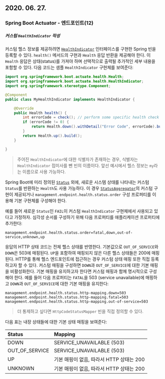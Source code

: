 ## 2020. 06. 27.

### Spring Boot Actuator - 엔드포인트(12)

##### 커스텀 `HealthIndicator` 작성

커스텀 헬스 정보를 제공하려면 [`HealthIndicator`][spring-boot-healthindicator] 인터페이스를 구현한 Spring 빈을 등록할 수 있다.  `health()` 메서드의 구현과 `Health` 응답 반환을 제공해야 한다. 이 `Health` 응답은 상태(status)를 가져야 하며 선택적으로 출력될 추가적인 세부 내용을 포함할 수 있다. 다음 코드는 샘플 `HealthIndicator` 구현체를 보여준다:

```java
import org.springframework.boot.actuate.health.Health;
import org.springframework.boot.actuate.health.HealthIndicator;
import org.springframework.stereotype.Component;

@Component
public class MyHealthIndicator implements HealthIndicator {

    @Override
    public Health health() {
        int errorCode = check(); // perform some specific health check
        if (errorCode != 0) {
            return Health.down().withDetail("Error Code", errorCode).build();
        }
        return Health.up().build();
    }

}
```

> 주어진 `HealthIndicator`에 대한 식별자가 존재하는 경우, 식별자는 `HealthIndicator` 접미사를 뺀 빈의 이름이다. 앞선 예시에서 헬스 정보는 `my`라는 이름으로 사용 가능하다.

Spring Boot에 미리 정의된 [`Status`][spring-boot-status] 외에, 새로운 시스템 상태를 나타내는 커스텀 `Status`를 반환하는 `Health`도 사용 가능하다. 이 경우 [`StatusAggregator`][spring-boot-status-aggregator]의 커스텀 구현이 제공되거나 `management.endpoint.health.status.order` 구성 프로퍼티를 이용해 기본 구현체를 구성해야 한다.

예를 들어 새로운 `Status`인 `FAIL`이 커스텀 `HealthIndicator` 구현체에서 사용되고 있다고 가정하자. 심각성 순서를 구성하기 위해 다음 프로퍼티를 애플리케이션 프로퍼티에 추가한다:

```properties
management.endpoint.health.status.order=fatal,down,out-of-service,unknown,up
```

응답의 HTTP 상태 코드는 전체 헬스 상태를 반영한다. 기본값으로 `OUT_OF_SERVICE`와 `DOWN`은 503에 매핑된다. `UP`을 포함하여 매핑되지 않은 다른 헬스 상태들은 200에 매핑된다. HTTP를 통해 헬스 엔드포인트에 접근하는 경우 커스텀 상태 매핑 또한 직접 등록하고자 할 수 있다. 커스텀 매핑을 구성하면 `DOWN`과 `OUT_OF_SERVICE`에 대한 기본 매핑을 비활성화한다. 기본 매핑을 유지하고자 한다면 커스텀 매핑과 함께 명시적으로 구성해야 한다. 예를 들어 다음 프로퍼티는 `FATAL`을 503 (service unavailable)에 매핑하고 `DOWN`과 `OUT_OF_SERVICE`에 대한 기본 매핑을 유지한다:

```properties
management.endpoint.health.status.http-mapping.down=503
management.endpoint.health.status.http-mapping.fatal=503
management.endpoint.health.status.http-mapping.out-of-service=503
```

> 더 통제하고 싶다면 `HttpCodeStatusMapper` 빈을 직접 정의할 수 있다.

다음 표는 내장 상태들에 대한 기본 상태 매핑을 보여준다:

| Status         | Mapping                                  |
| :------------- | :--------------------------------------- |
| DOWN           | SERVICE_UNAVAILABLE (503)                |
| OUT_OF_SERVICE | SERVICE_UNAVAILABLE (503)                |
| UP             | 기본 매핑이 없음, 따라서 HTTP 상태는 200 |
| UNKNOWN        | 기본 매핑이 없음, 따라서 HTTP 상태는 200 |



[spring-boot-healthindicator]: https://github.com/spring-projects/spring-boot/tree/v2.3.1.RELEASE/spring-boot-project/spring-boot-actuator/src/main/java/org/springframework/boot/actuate/health/HealthIndicator.java
[spring-boot-status]: https://github.com/spring-projects/spring-boot/tree/v2.3.1.RELEASE/spring-boot-project/spring-boot-actuator/src/main/java/org/springframework/boot/actuate/health/Status.java
[spring-boot-status-aggregator]: https://github.com/spring-projects/spring-boot/tree/v2.3.1.RELEASE/spring-boot-project/spring-boot-actuator/src/main/java/org/springframework/boot/actuate/health/StatusAggregator.java
